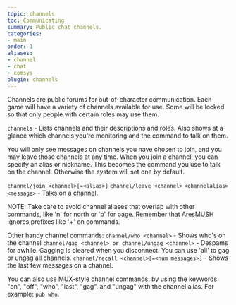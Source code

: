 ```yaml
---
topic: channels
toc: Communicating
summary: Public chat channels.
categories:
- main
order: 1
aliases:
- channel
- chat
- comsys
plugin: channels
---
```

Channels are public forums for out-of-character communication.  Each game will have a variety of channels available for use.  Some will be locked so that only people with certain roles may use them.

`channels` - Lists channels and their descriptions and roles.  Also shows at
        a glance which channels you're monitoring and the command to talk on them.

You will only see messages on channels you have chosen to join, and you may leave those channels at any time.  When you join a channel, you can specify an alias or nickname.  This becomes the command you use to talk on the channel. Otherwise the system will set one by default.

`channel/join <channel>[=<alias>]`
`channel/leave <channel>`
`<channelalias> <message>` - Talks on a channel.

NOTE: Take care to avoid channel aliases that overlap with other commands, like 'n' for north or 'p' for page.  Remember that AresMUSH ignores prefixes like '+' on commands.

Other handy channel commands:
`channel/who <channel>` - Shows who's on the channel
`channel/gag <channel> or channel/ungag <channel>` - Despams for awhile.
        Gagging is cleared when you disconnect.  You can use 'all' to gag or ungag all channels.
`channel/recall <channel>[=<num messages>]` - Shows the last few messages on a channel.

You can also use MUX-style channel commands, by using the keywords "on", "off", "who", "last", "gag", and "ungag" with the channel alias.  For example:  `pub who`.
